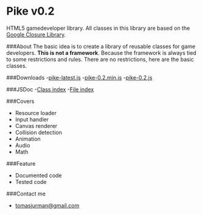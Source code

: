 # Pike v0.2
HTML5 gamedeveloper library.
All classes in this library are based on the [Google Closure Library](https://developers.google.com/closure/library/).

###About
The basic idea is to create a library of reusable classes for game developers. 
**This is not a framework**. Because the framework is always tied to some restrictions and rules. 
There are no restrictions, here are the basic classes.

###Downloads
-[pike-latest.js](#)
-[pike-0.2.min.js](#)
-[pike-0.2.js](#)

###JSDoc
-[Class index](#)
-[File index](#)

###Covers
- Resource loader
- Input handler
- Canvas renderer
- Collision detection
- Animation
- Audio
- Math

###Feature
- Documented code
- Tested code

###Contact me
- tomasjurman@gmail.com

